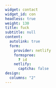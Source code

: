 ```yaml
---
widget: contact
widget_id: con
headless: true
weight: 130
title: fuck
subtitle: null
content:
  autolink: true
  form:
    provider: netlify
    formspree:
      ? id
    netlify:
      captcha: false
design:
  columns: "2"
---
```


